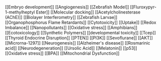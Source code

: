 [[Embryo development]]
[[Angiogenesis]]
[[Zebrafish Model]]
[[Fluroxypyr-1-methylheptyl Ester]]
[[Molecular docking]]
[[Acetylcholinesterase (AChE)]]
[[Biolayer Interferometry]]
[[Zebrafish Larvae]]
[[Organophosphorus Flame Retardants]]
[[Cytotoxicity]]
[[Uptake]]
[[Redox Imbalance]]
[[Nanopollutants]]
[[Oxidative stress]]
[[Amphibians]]
[[Ecotoxicology]]
[[Synthetic Polymers]]
[[developmental toxicity]]
[[Tcep]]
[[Thyroid Endocrine Disruption]]
[[PTEN]]
[[PI3K]]
[[Sevoflurane]]
[[AKT]]
[[Microrna-1297]]
[[Neurogenesis]]
[[Alzheimer's disease]]
[[Rosmarinic acid]]
[[Neurodegeneration]]
[[Ursolic Acid]]
[[Melatonin]]
[[p53]]
[[Oxidative stress]]
[[BPA]]
[[Mitochondrial Dysfunction]]

